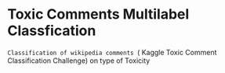 # Toxic Comments Multilabel Classfication
````Classification of wikipedia comments ````( Kaggle Toxic Comment Classification Challenge) on type of Toxicity 